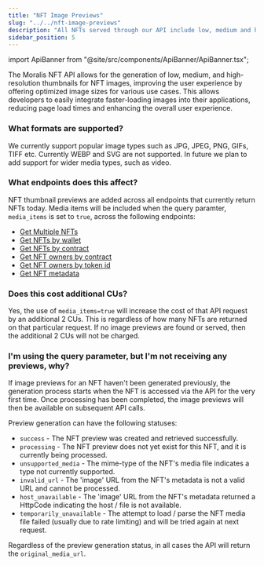 ```yaml
---
title: "NFT Image Previews"
slug: "../../nft-image-previews"
description: "All NFTs served through our API include low, medium and high resolution images. Read more about how it works here."
sidebar_position: 5
---
```


import ApiBanner from "@site/src/components/ApiBanner/ApiBanner.tsx";

<ApiBanner />

The Moralis NFT API allows for the generation of low, medium, and high-resolution thumbnails for NFT images, improving the user experience by offering optimized image sizes for various use cases. This allows developers to easily integrate faster-loading images into their applications, reducing page load times and enhancing the overall user experience.

### What formats are supported?
We currently support popular image types such as JPG, JPEG, PNG, GIFs, TIFF etc. Currently WEBP and SVG are not supported. In future we plan to add support for wider media types, such as video.

### What endpoints does this affect?
NFT thumbnail previews are added across all endpoints that currently return NFTs today. Media items will be included when the query paramter, `media_items` is set to `true`, across the following endpoints:

* [Get Multiple NFTs](/web3-data-api/evm/reference/get-multiple-nfts)
* [Get NFTs by wallet](/web3-data-api/evm/reference/get-wallet-nfts)
* [Get NFTs by contract](/web3-data-api/evm/reference/get-contract-nfts)
* [Get NFT owners by contract](/web3-data-api/evm/reference/get-nft-owners)
* [Get NFT owners by token id](/web3-data-api/evm/reference/get-nft-token-id-owners)
* [Get NFT metadata](/web3-data-api/evm/reference/get-nft-metadata)

### Does this cost additional CUs?
Yes, the use of `media_items=true` will increase the cost of that API request by an additional 2 CUs. This is regardless of how many NFTs are returned on that particular request. If no image previews are found or served, then the additional 2 CUs will not be charged.


### I'm using the query parameter, but I'm not receiving any previews, why?
If image previews for an NFT haven't been generated previously, the generation process starts when the NFT is accessed via the API for the very first time. Once processing has been completed, the image previews will then be available on subsequent API calls.

Preview generation can have the following statuses:
- `success` - The NFT preview was created and retrieved successfully.
- `processing` - The NFT preview does not yet exist for this NFT, and it is currently being processed.
- `unsupported_media` - The mime-type of the NFT's media file indicates a type not currently supported.
- `invalid_url` - The 'image' URL from the NFT's metadata is not a valid URL and cannot be processed.
- `host_unavailable` - The 'image' URL from the NFT's metadata returned a HttpCode indicating the host / file is not available.
- `temporarily_unavailable` - The attempt to load / parse the NFT media file failed (usually due to rate limiting) and will be tried again at next request.

Regardless of the preview generation status, in all cases the API will return the `original_media_url`.

